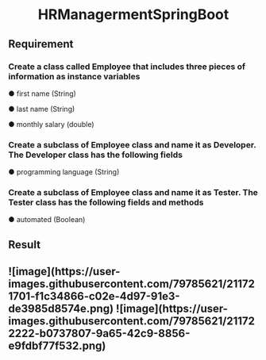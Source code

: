 <h1 align="center"> HRManagermentSpringBoot</h1>
<h2> Requirement</h2>

<h3> Create a class called Employee that includes three pieces of information as instance variables </h3>

● first name (String)

● last name (String)

● monthly salary (double)

<h3> Create a subclass of Employee class and name it as Developer. The Developer class has the following fields </h3>

● programming language (String)

<h3>Create a subclass of Employee class and name it as Tester. The Tester class has the following fields and methods </h3>

● automated (Boolean)

<h2> Result <h2>
![image](https://user-images.githubusercontent.com/79785621/211721701-f1c34866-c02e-4d97-91e3-de3985d8574e.png)
![image](https://user-images.githubusercontent.com/79785621/211722222-b0737807-9a65-42c9-8856-e9fdbf77f532.png)
